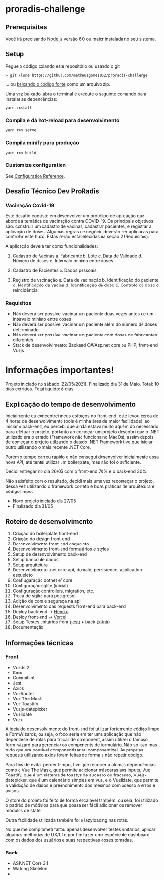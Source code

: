 proradis-challenge
===============

## Prerequisites
Você irá precisar do [Node.js](https://nodejs.org) versão 6.0 ou maior instalada no seu sistema.

## Setup

Pegue o código colando este repositório ou usando o git

    > git clone https://github.com/matheusgomes062/proradis-challenge

... ou [baixando o código fonte](https://github.com/matheusgomes062/proradis-challenge/archive/refs/heads/main.zip) como um arquivo zip.

Uma vez baixado, abra o terminal e execute o seguinte comando para instalar as dependências:

```
yarn install
```

### Compila e dá hot-reload para desenvolvimento
```
yarn run serve
```

### Compila minify para produção
```
yarn run build
```

### Customize configuration
See [Configuration Reference](https://cli.vuejs.org/config/).

## Desafio Técnico Dev ProRadis

### Vacinação Covid-19
Este desafio consiste em desenvolver um protótipo de aplicação que aborde a temática de vacinação contra COVID-19. Os principais objetivos são: construir um cadastro de vacinas, cadastrar pacientes, e registrar a aplicação de doses. Algumas regras de negócio deverão ser aplicadas para controlar este fluxo. Estas serão estabelecidas na seção 2 (Requisitos).

A aplicação deverá ter como funcionalidades:
1. Cadastro de Vacinas
  a. Fabricante
  b. Lote
  c. Data de Validade
  d. Número de doses
  e. Intervalo mínimo entre doses

2. Cadastro de Pacientes 
  a. Dados pessoais

3. Registro de vacinação
  a. Data de vacinação
  b. Identificação do paciente
  c. Identificação da vacina
  d. Identificação da dose
  e. Controle de dose e reincidência

### Requisitos
- Não deverá ser possível vacinar um paciente duas vezes antes de um intervalo mínimo entre doses
- Não deverá ser possível vacinar um paciente além do número de doses determinado 
- Não deverá ser possível vacinar um paciente com doses de fabricantes diferentes 
- Stack de desenvolvimento: Backend C#/Asp.net core ou PHP, front-end Vuejs

# Informações importantes!

Projeto iniciado no sábado (22/05/2021).
Finalizado dia 31 de Maio.
Total: 10 dias corridos.
Total líquido: 8 dias.

## Explicação do tempo de desenvolvimento
Inicialmente eu concentrei meus esforços no front-end, este levou cerca de 4 horas de desenvolvimento (pois é minha área de maior facilidade), ao iniciar o back-end, eu percebi que ainda estava muito aquém do necessário para efetuar o projeto, portanto ao começar um projeto descobri que o .NET utilizado era o errado (Framework não funciona no MacOs), assim depois de começar o projeto utilzando o datado .NET Framework tive que iniciar outro utilizando o mais recente .NET Core.

Porém o tempo correu rápido e não consegui desenvolver inicialmente essa nova API, até tentei utilizar um boilerplate, mas não foi o suficiente.

Decidi entregar no dia 26/05 com o front-end 70% e o back-end 30%.

Não satisfeito com o resultado, decidi mais uma vez recomeçar o projeto, dessa vez utilizando o framework correto e boas práticas de arquitetura e código limpo.
- Novo projeto iniciado dia 27/05
- Finalizado dia 31/05

## Roteiro de desenvolvimento
1. Criação do boilerplate front-end
2. Criação do design front-end
3. Desenvolvimento front-end esqueleto
4. Desenvolvimento front-end formulários e styles
5. Setup de desenvolvimento back-end
6. Setup banco de dados
7. Setup arquitetura
8. Desenvolvimento .net core api, domain, persistence, application esqueleto
9. Confiugaração dotnet ef core
10. Configuração sqlite (inicial)
11. Configuração controllers, migration, etc.
12. Troca de sqlite para postgresql
13. Adição de cors e seguraça na api
14. Desenvolvimento das requests front-end para back-end
15. Deploy back-end -> [Heroku](https://salty-anchorage-84863.herokuapp.com/)
16. Deploy front-end -> [Vercel](https://proradis-challenge.vercel.app/)
17. Setup Testes unitários front ([jest](https://jestjs.io/)) + back ([xUnit](https://xunit.net/))
18. Documentação

## Informações técnicas

### Front
- VueJs 2
- Sass
- Commitlint
- Jest
- Axios
- VueRouter
- Vue The Mask
- Vue Toastify
- Vuejs-datepicker
- Vuelidate
- Vuex

A ideia do desenvolvimento do front-end foi utilizar fortemente código limpo e FormWizards, ou seja, o foco seria em ter uma aplicação que não dependese de rotas para trocar de component, assim utilizei o famoso form-wizard para gerenciar os components de formulário. Não só isso mas tudo que era possível componentizar eu componentizei. As próprias requests utilizando axios foram feitas de forma a não repetir código.

Para fins de evitar perder tempo, tive que recorrer a alumas dependências como o Vue The Mask, que permite adicionar máscaras aos inputs, Vue Toastify, que é um sistema de toastys de sucesso ou fracasso, Vuejs-datepicker, que é um calendário simples em vue, e o Vuelidate, que permite a validação de dados e preenchimento dos mesmos com acesso a erros e avisos.

O store do projeto foi feito de forma escalável também, ou seja, foi utilizado o padrão de módulos para que possa ser fácil adicionar ou remover módulos de state.

Outra facilidade utilizada também foi o lazyloading nas rotas.

No que me comprometi faltou apenas desenvolver testes unitários, aplicar algumas melhorias de UX/UI e por fim fazer uma espécie de dashboard com os dados dos usuários e suas respectivas doses tomadas.

### Back
- ASP.NET Core 3.1
- Walking Skeleton
- 
